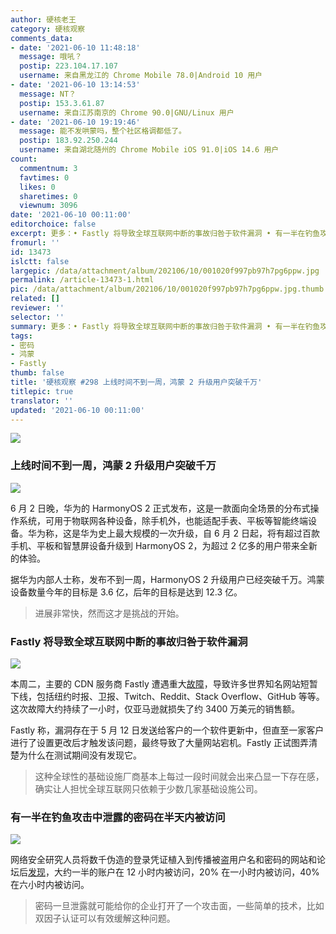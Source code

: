 ```yaml
---
author: 硬核老王
category: 硬核观察
comments_data:
- date: '2021-06-10 11:48:18'
  message: 哦吼？
  postip: 223.104.17.107
  username: 来自黑龙江的 Chrome Mobile 78.0|Android 10 用户
- date: '2021-06-10 13:14:53'
  message: NT？
  postip: 153.3.61.87
  username: 来自江苏南京的 Chrome 90.0|GNU/Linux 用户
- date: '2021-06-10 19:19:46'
  message: 能不发哄蒙吗，整个社区格调都低了。
  postip: 183.92.250.244
  username: 来自湖北随州的 Chrome Mobile iOS 91.0|iOS 14.6 用户
count:
  commentnum: 3
  favtimes: 0
  likes: 0
  sharetimes: 0
  viewnum: 3096
date: '2021-06-10 00:11:00'
editorchoice: false
excerpt: 更多：• Fastly 将导致全球互联网中断的事故归咎于软件漏洞 • 有一半在钓鱼攻击中泄露的密码在半天内被访问
fromurl: ''
id: 13473
islctt: false
largepic: /data/attachment/album/202106/10/001020f997pb97h7pg6ppw.jpg
permalink: /article-13473-1.html
pic: /data/attachment/album/202106/10/001020f997pb97h7pg6ppw.jpg.thumb.jpg
related: []
reviewer: ''
selector: ''
summary: 更多：• Fastly 将导致全球互联网中断的事故归咎于软件漏洞 • 有一半在钓鱼攻击中泄露的密码在半天内被访问
tags:
- 密码
- 鸿蒙
- Fastly
thumb: false
title: '硬核观察 #298 上线时间不到一周，鸿蒙 2 升级用户突破千万'
titlepic: true
translator: ''
updated: '2021-06-10 00:11:00'
---
```


![](/data/attachment/album/202106/10/001020f997pb97h7pg6ppw.jpg)


### 上线时间不到一周，鸿蒙 2 升级用户突破千万


![](/data/attachment/album/202106/10/001431aqjmdddzy2wrmpdt.jpg)


6 月 2 日晚，华为的 HarmonyOS 2 正式发布，这是一款面向全场景的分布式操作系统，可用于物联网各种设备，除手机外，也能适配手表、平板等智能终端设备。华为称，这是华为史上最大规模的一次升级，自 6 月 2 日起，将有超过百款手机、平板和智慧屏设备升级到 HarmonyOS 2，为超过 2 亿多的用户带来全新的体验。


据华为内部人士称，发布不到一周，HarmonyOS 2 升级用户已经突破千万。鸿蒙设备数量今年的目标是 3.6 亿，后年的目标是达到 12.3 亿。



> 
> 进展非常快，然而这才是挑战的开始。
> 
> 
> 


### Fastly 将导致全球互联网中断的事故归咎于软件漏洞


![](/data/attachment/album/202106/10/001052po4aoao4miaiaho6.jpg)


本周二，主要的 CDN 服务商 Fastly 遭遇重大[故障](https://status.fastly.com/incidents/vpk0ssybt3bj)，导致许多世界知名网站短暂下线，包括纽约时报、卫报、Twitch、Reddit、Stack Overflow、GitHub 等等。这次故障大约持续了一小时，仅亚马逊就损失了约 3400 万美元的销售额。


Fastly 称，漏洞存在于 5 月 12 日发送给客户的一个软件更新中，但直至一家客户进行了设置更改后才触发该问题，最终导致了大量网站宕机。Fastly 正试图弄清楚为什么在测试期间没有发现它。



> 
> 这种全球性的基础设施厂商基本上每过一段时间就会出来凸显一下存在感，确实让人担忧全球互联网只依赖于少数几家基础设施公司。
> 
> 
> 


### 有一半在钓鱼攻击中泄露的密码在半天内被访问


![](/data/attachment/album/202106/10/001130dwxqewiwmwmavm9x.jpg)


网络安全研究人员将数千伪造的登录凭证植入到传播被盗用户名和密码的网站和论坛后[发现](https://www.zdnet.com/article/this-is-how-fast-a-password-leaked-on-the-web-will-be-tested-out-by-hackers/)，大约一半的账户在 12 小时内被访问，20% 在一小时内被访问，40% 在六小时内被访问。



> 
> 密码一旦泄露就可能给你的企业打开了一个攻击面，一些简单的技术，比如双因子认证可以有效缓解这种问题。
> 
> 
>